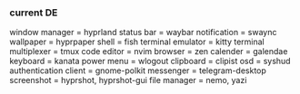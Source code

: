 ### current DE
window manager = hyprland
status bar = waybar
notification = swaync
wallpaper = hyprpaper
shell = fish
terminal emulator = kitty
terminal multiplexer = tmux
code editor = nvim
browser = zen
calender = galendae
keyboard = kanata
power menu = wlogout
clipboard = clipist
osd = syshud
authentication client = gnome-polkit
messenger = telegram-desktop
screenshot = hyprshot, hyprshot-gui
file manager = nemo, yazi
